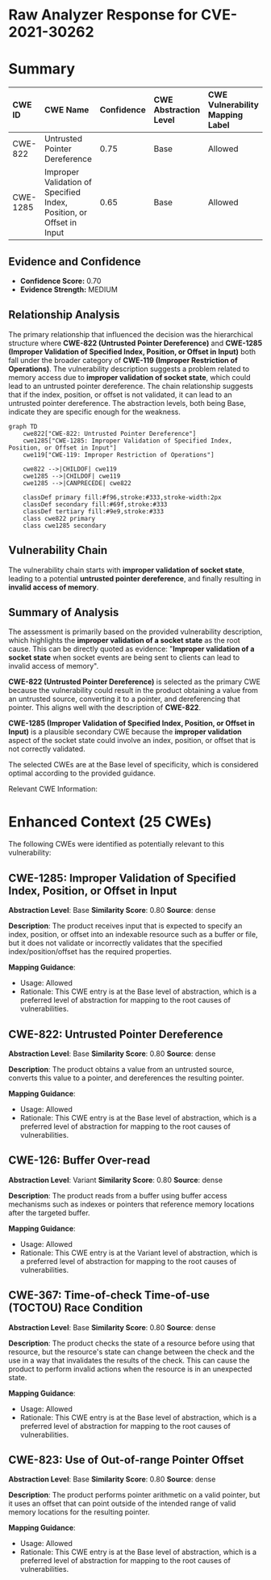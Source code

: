 # Raw Analyzer Response for CVE-2021-30262

# Summary
| CWE ID    | CWE Name                                                    | Confidence | CWE Abstraction Level | CWE Vulnerability Mapping Label | CWE-Vulnerability Mapping Notes |
| :-------- | :---------------------------------------------------------- | :--------- | :---------------------- | :------------------------------ | :------------------------------ |
| CWE-822   | Untrusted Pointer Dereference                               | 0.75       | Base                    | Allowed                         | Primary CWE                     |
| CWE-1285  | Improper Validation of Specified Index, Position, or Offset in Input | 0.65       | Base                    | Allowed                         | Secondary Candidate             |

## Evidence and Confidence

*   **Confidence Score:** 0.70
*   **Evidence Strength:** MEDIUM

## Relationship Analysis
The primary relationship that influenced the decision was the hierarchical structure where **CWE-822 (Untrusted Pointer Dereference)** and **CWE-1285 (Improper Validation of Specified Index, Position, or Offset in Input)** both fall under the broader category of **CWE-119 (Improper Restriction of Operations)**. The vulnerability description suggests a problem related to memory access due to **improper validation of socket state**, which could lead to an untrusted pointer dereference. The chain relationship suggests that if the index, position, or offset is not validated, it can lead to an untrusted pointer dereference. The abstraction levels, both being Base, indicate they are specific enough for the weakness.

```mermaid
graph TD
    cwe822["CWE-822: Untrusted Pointer Dereference"]
    cwe1285["CWE-1285: Improper Validation of Specified Index, Position, or Offset in Input"]
    cwe119["CWE-119: Improper Restriction of Operations"]
    
    cwe822 -->|CHILDOF| cwe119
    cwe1285 -->|CHILDOF| cwe119
    cwe1285 -->|CANPRECEDE| cwe822
    
    classDef primary fill:#f96,stroke:#333,stroke-width:2px
    classDef secondary fill:#69f,stroke:#333
    classDef tertiary fill:#9e9,stroke:#333
    class cwe822 primary
    class cwe1285 secondary
```

## Vulnerability Chain
The vulnerability chain starts with **improper validation of socket state**, leading to a potential **untrusted pointer dereference**, and finally resulting in **invalid access of memory**.

## Summary of Analysis
The assessment is primarily based on the provided vulnerability description, which highlights the **improper validation of a socket state** as the root cause. This can be directly quoted as evidence: "**Improper validation of a socket state** when socket events are being sent to clients can lead to invalid access of memory".

**CWE-822 (Untrusted Pointer Dereference)** is selected as the primary CWE because the vulnerability could result in the product obtaining a value from an untrusted source, converting it to a pointer, and dereferencing that pointer. This aligns well with the description of **CWE-822**.

**CWE-1285 (Improper Validation of Specified Index, Position, or Offset in Input)** is a plausible secondary CWE because the **improper validation** aspect of the socket state could involve an index, position, or offset that is not correctly validated.

The selected CWEs are at the Base level of specificity, which is considered optimal according to the provided guidance.

Relevant CWE Information:

# Enhanced Context (25 CWEs)
The following CWEs were identified as potentially relevant to this vulnerability:

## CWE-1285: Improper Validation of Specified Index, Position, or Offset in Input
**Abstraction Level**: Base
**Similarity Score**: 0.80
**Source**: dense

**Description**:
The product receives input that is expected to specify an index, position, or offset into an indexable resource such as a buffer or file, but it does not validate or incorrectly validates that the specified index/position/offset has the required properties.

**Mapping Guidance**:
- Usage: Allowed
- Rationale: This CWE entry is at the Base level of abstraction, which is a preferred level of abstraction for mapping to the root causes of vulnerabilities.

## CWE-822: Untrusted Pointer Dereference
**Abstraction Level**: Base
**Similarity Score**: 0.80
**Source**: dense

**Description**:
The product obtains a value from an untrusted source, converts this value to a pointer, and dereferences the resulting pointer.

**Mapping Guidance**:
- Usage: Allowed
- Rationale: This CWE entry is at the Base level of abstraction, which is a preferred level of abstraction for mapping to the root causes of vulnerabilities.

## CWE-126: Buffer Over-read
**Abstraction Level**: Variant
**Similarity Score**: 0.80
**Source**: dense

**Description**:
The product reads from a buffer using buffer access mechanisms such as indexes or pointers that reference memory locations after the targeted buffer.

**Mapping Guidance**:
- Usage: Allowed
- Rationale: This CWE entry is at the Variant level of abstraction, which is a preferred level of abstraction for mapping to the root causes of vulnerabilities.

## CWE-367: Time-of-check Time-of-use (TOCTOU) Race Condition
**Abstraction Level**: Base
**Similarity Score**: 0.80
**Source**: dense

**Description**:
The product checks the state of a resource before using that resource, but the resource's state can change between the check and the use in a way that invalidates the results of the check. This can cause the product to perform invalid actions when the resource is in an unexpected state.

**Mapping Guidance**:
- Usage: Allowed
- Rationale: This CWE entry is at the Base level of abstraction, which is a preferred level of abstraction for mapping to the root causes of vulnerabilities.

## CWE-823: Use of Out-of-range Pointer Offset
**Abstraction Level**: Base
**Similarity Score**: 0.80
**Source**: dense

**Description**:
The product performs pointer arithmetic on a valid pointer, but it uses an offset that can point outside of the intended range of valid memory locations for the resulting pointer.

**Mapping Guidance**:
- Usage: Allowed
- Rationale: This CWE entry is at the Base level of abstraction, which is a preferred level of abstraction for mapping to the root causes of vulnerabilities.